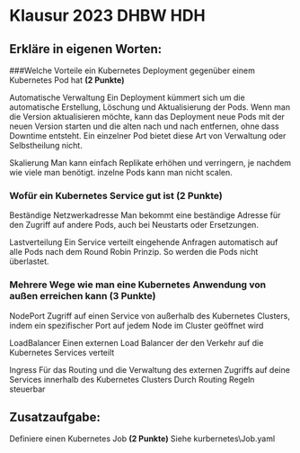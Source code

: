 # Klausur 2023 DHBW HDH

## Erkläre in eigenen Worten:
   ###Welche Vorteile ein Kubernetes Deployment gegenüber einem Kubernetes Pod hat **(2 Punkte)**

Automatische Verwaltung
   Ein Deployment kümmert sich um die automatische Erstellung, Löschung und Aktualisierung der Pods. 
   Wenn man die Version aktualisieren möchte, kann das Deployment neue Pods mit der neuen Version starten und die alten nach und nach entfernen, ohne dass Downtime entsteht. 
   Ein einzelner Pod bietet diese Art von Verwaltung oder Selbstheilung nicht.

Skalierung
   Man kann einfach Replikate erhöhen und verringern, je nachdem wie viele man benötigt.
   inzelne Pods kann man nicht scalen.


   ### Wofür ein Kubernetes Service gut ist **(2 Punkte)**

   Beständige Netzwerkadresse
    Man bekommt eine beständige Adresse für den Zugriff auf andere Pods, auch bei Neustarts oder Ersetzungen.

   Lastverteilung
    Ein Service verteilt eingehende Anfragen automatisch auf alle Pods nach dem Round Robin Prinzip.
    So werden die Pods nicht überlastet.



   ### Mehrere Wege wie man eine Kubernetes Anwendung von außen erreichen kann **(3 Punkte)**

   NodePort
     Zugriff auf einen Service von außerhalb des Kubernetes Clusters, indem ein spezifischer Port auf jedem Node im Cluster geöffnet wird

   LoadBalancer
     Einen externen Load Balancer der den Verkehr auf die Kubernetes Services verteilt
      
   Ingress
    Für das Routing und die Verwaltung des externen Zugriffs auf deine Services innerhalb des Kubernetes Clusters
    Durch Routing Regeln steuerbar



## Zusatzaufgabe:

Definiere einen Kubernetes Job **(2 Punkte)**
Siehe kurbernetes\Job.yaml 
